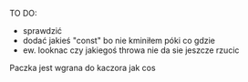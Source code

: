 TO DO:
   - sprawdzić
   - dodać jakieś "const" bo nie kminiłem póki co gdzie
   - ew. looknac czy jakiegoś throwa nie da sie jeszcze rzucic


Paczka jest wgrana do kaczora jak cos
